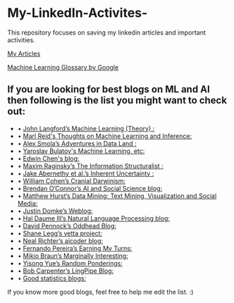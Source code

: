 # My-LinkedIn-Activites-
This repository focuses on saving my linkedin articles and important activities.

[My Articles](https://tinyurl.com/y7jrxon3)


[Machine Learning Glossary by Google](https://developers.google.com/machine-learning/glossary/)


## If you are looking for best blogs on ML and AI then following is the list you might want to check out:
- •	[John Langford’s Machine Learning (Theory) :](http://hunch.net/)
- •	[Marl Reid's Thoughts on Machine Learning and Inference:](http://mark.reid.name/iem)
- •	[Alex Smola’s Adventures in Data Land :](http://blog.smola.org/)
- •	[Yaroslav Bulatov's Machine Learning, etc:](http://yaroslavvb.blogspot.com/)
- •	[Edwin Chen's blog:](http://blog.echen.me/)
- •	[Maxim Raginsky’s The Information Structuralist :](https://infostructuralist.wordpress.com/)
- •	[Jake Abernethy et al.’s Inherent Uncertainty : ](http://www.inherentuncertainty.org/)
- •	[William Cohen’s Cranial Darwinism: ](http://wcohen.blogspot.com/)
- •	[Brendan O’Connor’s AI and Social Science blog: ](http://brenocon.com/blog/)
- •	[Matthew Hurst’s Data Mining: Text Mining, Visualization and Social Media: ](http://datamining.typepad.com/)
- •	[Justin Domke’s Weblog: ](http://justindomke.wordpress.com/)
- •	[Hal Daume III’s Natural Language Processing blog: ](http://nlpers.blogspot.com/)
- •	[David Pennock’s Oddhead Blog: ](http://blog.oddhead.com/)
- •	[Shane Legg’s vetta project: ](http://www.vetta.org/)
- •	[Neal Richter’s aicoder blog: ](http://aicoder.blogspot.com/)
- •	[Fernando Pereira’s Earning My Turns: ](http://earningmyturns.blogspot.com/)
- •	[Mikio Braun’s Marginally Interesting: ](http://blog.mikiobraun.de/)
- •	[Yisong Yue’s Random Ponderings: ](http://yyue.blogspot.com/)
- •	[Bob Carpenter’s LingPipe Blog: ](http://lingpipe-blog.com/)
- •	[Good statistics blogs: ](http://www.thebestcolleges.org/rankings/best-statistics-blogs/)	

If you know more good blogs, feel free to help me edit the list. :) 
